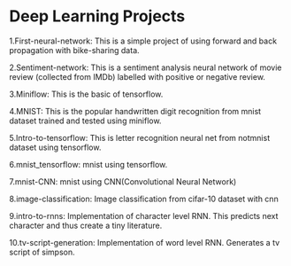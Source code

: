 # Deep Learning Projects

1.First-neural-network: This is a simple project of using forward and back propagation with bike-sharing data.

2.Sentiment-network: This is a sentiment analysis neural network of movie review (collected from IMDb) labelled with positive or negative review. 

3.Miniflow: This is the basic of tensorflow. 

4.MNIST: This is the popular handwritten digit recognition from mnist dataset trained and tested using miniflow. 

5.Intro-to-tensorflow: This is letter recognition neural net from notmnist dataset using tensorflow. 

6.mnist_tensorflow: mnist using tensorflow.

7.mnist-CNN: mnist using CNN(Convolutional Neural Network)

8.image-classification: Image classification from cifar-10 dataset with cnn

9.intro-to-rnns: Implementation of character level RNN. This predicts next character and thus create a tiny literature.

10.tv-script-generation: Implementation of word level RNN. Generates a tv script of simpson. 

